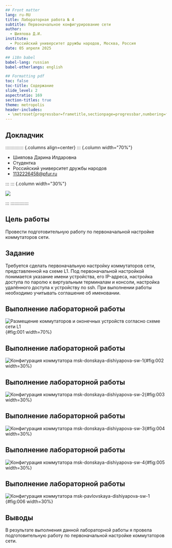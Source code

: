 ```yaml
---
## Front matter
lang: ru-RU
title: Лабораторная работа № 4
subtitle: Первоначальное конфигурирование сети
author:
  - Шияпова Д.И.
institute:
  - Российский университет дружбы народов, Москва, Россия
date: 05 апреля 2025

## i18n babel
babel-lang: russian
babel-otherlangs: english

## Formatting pdf
toc: false
toc-title: Содержание
slide_level: 2
aspectratio: 169
section-titles: true
theme: metropolis
header-includes:
 - \metroset{progressbar=frametitle,sectionpage=progressbar,numbering=fraction}
---
```



## Докладчик

:::::::::::::: {.columns align=center}
::: {.column width="70%"}

  * Шияпова Дарина Илдаровна
  * Студентка
  * Российский университет дружбы народов
  * [1132226458@pfur.ru](mailto:1132226458@pfur.ru)


:::
::: {.column width="30%"}

![](./image/dishiyapova.jpeg)

:::
::::::::::::::

## Цель работы

Провести подготовительную работу по первоначальной настройке коммутаторов сети.


## Задание

Требуется сделать первоначальную настройку коммутаторов сети, представленной на схеме L1. Под первоначальной настройкой понимается указание имени устройства, его IP-адреса, настройка доступа по паролю к виртуальным терминалам и консоли, настройка удалённого доступа к устройству по ssh.
При выполнении работы необходимо учитывать соглашение об именовании.

## Выполнение лабораторной работы

![Размещение коммутаторов и оконечных устройств согласно схеме сети L1](image/1.png){#fig:001 width=70%}

## Выполнение лабораторной работы

![Конфигурация коммутатора msk-donskaya-dishiyapova-sw-1](image/2.png){#fig:002 width=30%}


## Выполнение лабораторной работы

![Конфигурация коммутатора msk-donskaya-dishiyapova-sw-2](image/3.png){#fig:003 width=30%}

## Выполнение лабораторной работы

![Конфигурация коммутатора msk-donskaya-dishiyapova-sw-3](image/4.png){#fig:004 width=30%}

## Выполнение лабораторной работы

![Конфигурация коммутатора msk-donskaya-dishiyapova-sw-4](image/5.png){#fig:005 width=30%}

## Выполнение лабораторной работы

![Конфигурация коммутатора msk-pavlovskaya-dishiyapova-sw-1](image/6.png){#fig:006 width=30%}


## Выводы

В результате выполнения данной лабораторной работы я провела подготовительную работу по первоначальной настройке коммутаторов сети.
